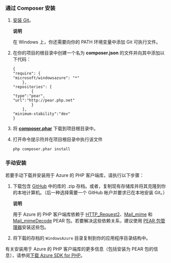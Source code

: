 ### 通过 Composer 安装

1.  [安装 Git][]。

    **说明**

    在 Windows 上，你还需要向你的 PATH 环境变量中添加 Git 可执行文件。

2.  在你的项目的根目录中创建一个名为 **composer.json** 的文件并向其中添加以下代码：

        {
        "require": {
        "microsoft/windowsazure": "*"
            },          
        "repositories": [
                {
        "type":"pear",
        "url":"http://pear.php.net"
                }
            ],
        "minimum-stability":"dev"
        }

3.  将 **[composer.phar][]** 下载到项目根目录中。

4.  打开命令提示符并在项目根目录中执行该文件

        php composer.phar install

### 手动安装

若要手动下载并安装用于 Azure 的 PHP 客户端库，请执行以下步骤：

1.  下载包含 [GitHub][] 中的库的 .zip 存档。或者，复制现有存储库并将其克隆到你的本地计算机。（后一种选择需要一个 GitHub 帐户并要求已在本地安装 Git。）

    **说明**

    用于 Azure 的 PHP 客户端库依赖于 [HTTP\_Request2][]、[Mail\_mime][] 和 [Mail\_mimeDecode][] PEAR 包。若要解决这些依赖关系，建议使用 [PEAR 包管理器][]安装这些包。

2.  将下载的存档的 `WindowsAzure` 目录复制到你的应用程序目录结构中。

有关安装用于 Azure 的 PHP 客户端库的更多信息（包括安装为 PEAR 包的信息），请参阅[下载 Azure SDK for PHP][]。

  [安装 Git]: http://git-scm.com/book/en/Getting-Started-Installing-Git
  [composer.phar]: http://getcomposer.org/composer.phar
  [GitHub]: http://go.microsoft.com/fwlink/?LinkId=252719
  [HTTP\_Request2]: http://pear.php.net/package/HTTP_Request2
  [Mail\_mime]: http://pear.php.net/package/Mail_mime
  [Mail\_mimeDecode]: http://pear.php.net/package/Mail_mimeDecode
  [PEAR 包管理器]: http://pear.php.net/manual/en/installation.php
  [下载 Azure SDK for PHP]: ../php-download-sdk/
